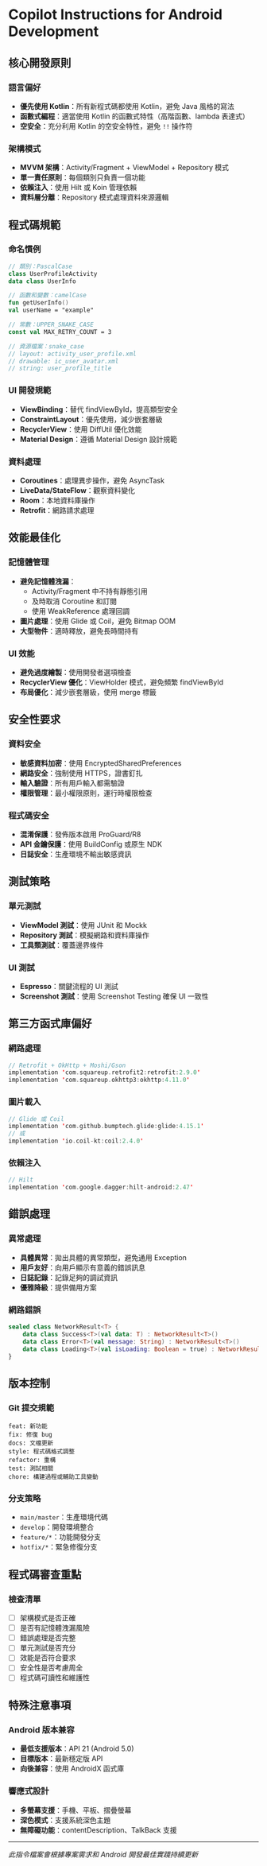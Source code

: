 # Copilot Instructions for Android Development

## 核心開發原則

### 語言偏好
- **優先使用 Kotlin**：所有新程式碼都使用 Kotlin，避免 Java 風格的寫法
- **函數式編程**：適當使用 Kotlin 的函數式特性（高階函數、lambda 表達式）
- **空安全**：充分利用 Kotlin 的空安全特性，避免 `!!` 操作符

### 架構模式
- **MVVM 架構**：Activity/Fragment + ViewModel + Repository 模式
- **單一責任原則**：每個類別只負責一個功能
- **依賴注入**：使用 Hilt 或 Koin 管理依賴
- **資料層分離**：Repository 模式處理資料來源邏輯

## 程式碼規範

### 命名慣例
```kotlin
// 類別：PascalCase
class UserProfileActivity
data class UserInfo

// 函數和變數：camelCase
fun getUserInfo()
val userName = "example"

// 常數：UPPER_SNAKE_CASE
const val MAX_RETRY_COUNT = 3

// 資源檔案：snake_case
// layout: activity_user_profile.xml
// drawable: ic_user_avatar.xml
// string: user_profile_title
```

### UI 開發規範
- **ViewBinding**：替代 findViewById，提高類型安全
- **ConstraintLayout**：優先使用，減少嵌套層級
- **RecyclerView**：使用 DiffUtil 優化效能
- **Material Design**：遵循 Material Design 設計規範

### 資料處理
- **Coroutines**：處理異步操作，避免 AsyncTask
- **LiveData/StateFlow**：觀察資料變化
- **Room**：本地資料庫操作
- **Retrofit**：網路請求處理

## 效能最佳化

### 記憶體管理
- **避免記憶體洩漏**：
    - Activity/Fragment 中不持有靜態引用
    - 及時取消 Coroutine 和訂閱
    - 使用 WeakReference 處理回調
- **圖片處理**：使用 Glide 或 Coil，避免 Bitmap OOM
- **大型物件**：適時釋放，避免長時間持有

### UI 效能
- **避免過度繪製**：使用開發者選項檢查
- **RecyclerView 優化**：ViewHolder 模式，避免頻繁 findViewById
- **布局優化**：減少嵌套層級，使用 merge 標籤

## 安全性要求

### 資料安全
- **敏感資料加密**：使用 EncryptedSharedPreferences
- **網路安全**：強制使用 HTTPS，證書釘扎
- **輸入驗證**：所有用戶輸入都需驗證
- **權限管理**：最小權限原則，運行時權限檢查

### 程式碼安全
- **混淆保護**：發佈版本啟用 ProGuard/R8
- **API 金鑰保護**：使用 BuildConfig 或原生 NDK
- **日誌安全**：生產環境不輸出敏感資訊

## 測試策略

### 單元測試
- **ViewModel 測試**：使用 JUnit 和 Mockk
- **Repository 測試**：模擬網路和資料庫操作
- **工具類測試**：覆蓋邊界條件

### UI 測試
- **Espresso**：關鍵流程的 UI 測試
- **Screenshot 測試**：使用 Screenshot Testing 確保 UI 一致性

## 第三方函式庫偏好

### 網路處理
```kotlin
// Retrofit + OkHttp + Moshi/Gson
implementation 'com.squareup.retrofit2:retrofit:2.9.0'
implementation 'com.squareup.okhttp3:okhttp:4.11.0'
```

### 圖片載入
```kotlin
// Glide 或 Coil
implementation 'com.github.bumptech.glide:glide:4.15.1'
// 或
implementation 'io.coil-kt:coil:2.4.0'
```

### 依賴注入
```kotlin
// Hilt
implementation 'com.google.dagger:hilt-android:2.47'
```

## 錯誤處理

### 異常處理
- **具體異常**：拋出具體的異常類型，避免通用 Exception
- **用戶友好**：向用戶顯示有意義的錯誤訊息
- **日誌記錄**：記錄足夠的調試資訊
- **優雅降級**：提供備用方案

### 網路錯誤
```kotlin
sealed class NetworkResult<T> {
    data class Success<T>(val data: T) : NetworkResult<T>()
    data class Error<T>(val message: String) : NetworkResult<T>()
    data class Loading<T>(val isLoading: Boolean = true) : NetworkResult<T>()
}
```

## 版本控制

### Git 提交規範
```
feat: 新功能
fix: 修復 bug
docs: 文檔更新
style: 程式碼格式調整
refactor: 重構
test: 測試相關
chore: 構建過程或輔助工具變動
```

### 分支策略
- `main/master`：生產環境代碼
- `develop`：開發環境整合
- `feature/*`：功能開發分支
- `hotfix/*`：緊急修復分支

## 程式碼審查重點

### 檢查清單
- [ ] 架構模式是否正確
- [ ] 是否有記憶體洩漏風險
- [ ] 錯誤處理是否完整
- [ ] 單元測試是否充分
- [ ] 效能是否符合要求
- [ ] 安全性是否考慮周全
- [ ] 程式碼可讀性和維護性

## 特殊注意事項

### Android 版本兼容
- **最低支援版本**：API 21 (Android 5.0)
- **目標版本**：最新穩定版 API
- **向後兼容**：使用 AndroidX 函式庫

### 響應式設計
- **多螢幕支援**：手機、平板、摺疊螢幕
- **深色模式**：支援系統深色主題
- **無障礙功能**：contentDescription、TalkBack 支援

---

*此指令檔案會根據專案需求和 Android 開發最佳實踐持續更新*